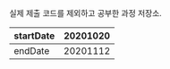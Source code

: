 실제 제출 코드를 제외하고 공부한 과정 저장소.

| startDate | 20201020 |
| --------- | -------- |
| endDate   | 20201112 |



